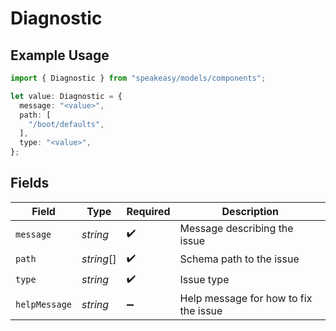 # Diagnostic

## Example Usage

```typescript
import { Diagnostic } from "speakeasy/models/components";

let value: Diagnostic = {
  message: "<value>",
  path: [
    "/boot/defaults",
  ],
  type: "<value>",
};
```

## Fields

| Field                                 | Type                                  | Required                              | Description                           |
| ------------------------------------- | ------------------------------------- | ------------------------------------- | ------------------------------------- |
| `message`                             | *string*                              | :heavy_check_mark:                    | Message describing the issue          |
| `path`                                | *string*[]                            | :heavy_check_mark:                    | Schema path to the issue              |
| `type`                                | *string*                              | :heavy_check_mark:                    | Issue type                            |
| `helpMessage`                         | *string*                              | :heavy_minus_sign:                    | Help message for how to fix the issue |